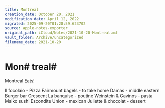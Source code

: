 ```yaml
---
title: Montreal
creation_date: October 20, 2021
modification_date: April 12, 2022
migrated: 2025-09-20T01:28:59.623702
source: apple-notes-exporter
original_path: iCloud/Notes/2021-10-20-Montreal.md
vault_folder: Archive/uncategorized
filename_date: 2021-10-20
---
```



# Mon# treal# 

Montreal Eats!

Il focolaio - Pizza
Fairmount bagels - to take home
Damas - middle eastern
Burger bar Crescent 
La banquise - poutine
Weinstein & Gavinos - pasta
Maiko sushi
Escondite Union - mexican
Juliette & chocolat - dessert

